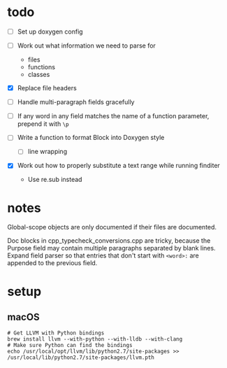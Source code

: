 # todo

-[ ] Set up doxygen config
-[ ] Work out what information we need to parse for
  - files
  - functions
  - classes

-[x] Replace file headers

-[ ] Handle multi-paragraph fields gracefully
-[ ] If any word in any field matches the name of a function parameter, prepend
     it with `\p`
-[ ] Write a function to format Block into Doxygen style
  -[ ] line wrapping

-[x] Work out how to properly substitute a text range while running finditer
  - Use re.sub instead

# notes

Global-scope objects are only documented if their files are documented.

Doc blocks in cpp_typecheck_conversions.cpp are tricky, because the Purpose
field may contain multiple paragraphs separated by blank lines.
Expand field parser so that entries that don't start with `<word>:` are appended
to the previous field.

# setup

## macOS

```
# Get LLVM with Python bindings
brew install llvm --with-python --with-lldb --with-clang
# Make sure Python can find the bindings
echo /usr/local/opt/llvm/lib/python2.7/site-packages >> /usr/local/lib/python2.7/site-packages/llvm.pth
```
